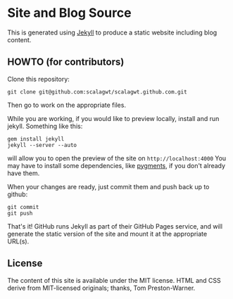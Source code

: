 Site and Blog Source
====================

This is generated using [Jekyll](http://github.com/mojombo/jekyll) to
produce a static website including blog content.

HOWTO (for contributors)
------------------------

Clone this repository:

    git clone git@github.com:scalagwt/scalagwt.github.com.git

Then go to work on the appropriate files.

While you are working, if you would like to preview locally, install
and run jekyll.  Something like this:

    gem install jekyll
    jekyll --server --auto

will allow you to open the preview of the site on
`http://localhost:4000`  You may have to install some dependencies, like
[pygments](http://pygments.org/), if you don't already have them.

When your changes are ready, just commit them and push back up to
github:

    git commit
    git push

That's it!  GitHub runs Jekyll as part of their GitHub Pages service,
and will generate the static version of the site and mount it at the
appropriate URL(s).

License
-------

The content of this site is available under the MIT license.  HTML and
CSS derive from MIT-licensed originals; thanks, Tom Preston-Warner.
